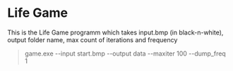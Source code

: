 # Life Game
This is the Life Game programm which takes input.bmp (in black-n-white), output folder name, max count of iterations and frequency  
> game.exe --input start.bmp --output data --maxiter 100 --dump_freq 1
